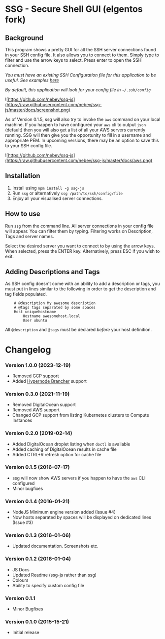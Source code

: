 # SSG - Secure Shell GUI (elgentos fork)

## Background
This program shows a pretty GUI for all the SSH server connections found in your SSH config file. It also allows you to connect to them.
Simply type to filter and use the arrow keys to select. Press enter to open the SSH connection.

*You must have an existing SSH Configuration file for this application to be useful. See examples [here](http://www.cyberciti.biz/faq/create-ssh-config-file-on-linux-unix/)*

*By default, this application will look for your config file in ``~/.ssh/config``*

![https://github.com/nebev/ssg-js](https://raw.githubusercontent.com/nebev/ssg-js/master/docs/screenshot.png)

As of Version 0.1.5, ssg will also try to invoke the `aws` command on your local machine. If you happen to have configured your `aws` cli to output `json` (default)
then you will also get a list of all your AWS servers currently running. SSG will then give you the opportunity to fill in a username and appropriate PEM.
In upcoming versions, there may be an option to save this to your SSH config file.

![https://github.com/nebev/ssg-js](https://raw.githubusercontent.com/nebev/ssg-js/master/docs/aws.png)

## Installation
1. Install using `npm install -g ssg-js`
2. Run ``ssg`` or alternatively ``ssg /path/to/ssh/config/file``
3. Enjoy all your visualised server connections.

## How to use
Run ``ssg`` from the command line. All server connections in your config file will appear. You can filter them by typing. Filtering works on Description, Tags and server names.

Select the desired server you want to connect to by using the arrow keys. When selected, press the ENTER key. Alternatively, press ESC if you wish to exit.

## Adding Descriptions and Tags
As SSH config doesn't come with an ability to add a description or tags, you must put in lines similar to the following in order to get the description and tag fields populated.

```
	# @description My awesome description
	# @tags tags separated by some spaces
	Host uniquehostname
		Hostname awesomehost.local
		User ubuntu
```

All ``@description`` and ``@tags`` must be declared _before_ your host definition.

# Changelog

### Version 1.0.0 (2023-12-19)
* Removed GCP support
* Added [Hypernode Brancher](https://www.hypernode.com/en/brancher/) support

### Version 0.3.0 (2021-11-19)
* Removed DigitalOcean support
* Removed AWS support
* Changed GCP support from listing Kubernetes clusters to Compute Instances

### Version 0.2.0 (2019-02-14)
* Added DigitalOcean droplet listing when `doctl` is available
* Added caching of DigitalOcean results in cache file
* Added CTRL+R refresh option for cache file

### Version 0.1.5 (2016-07-17)
* ssg will now show AWS servers if you happen to have the `aws` CLI configured
* Minor bugfixes

### Version 0.1.4 (2016-01-21)
* NodeJS Minimum engine version added (Issue #4)
* Now hosts separated by spaces will be displayed on dedicated lines (Issue #3)

### Version 0.1.3 (2016-01-06)
* Updated documentation. Screenshots etc.

### Version 0.1.2 (2016-01-04)
* JS Docs
* Updated Readme (ssg-js rather than ssg)
* Colours
* Ability to specify custom config file

### Version 0.1.1
* Minor Bugfixes

### Version 0.1.0 (2015-15-21)
* Initial release

